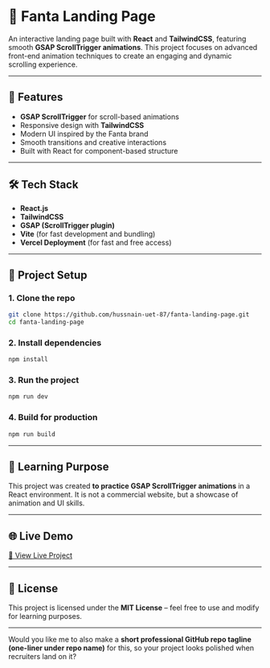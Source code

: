 
# 🍊 Fanta Landing Page

An interactive landing page built with **React** and **TailwindCSS**, featuring smooth **GSAP ScrollTrigger animations**. This project focuses on advanced front-end animation techniques to create an engaging and dynamic scrolling experience.

---

## 🚀 Features

* **GSAP ScrollTrigger** for scroll-based animations
* Responsive design with **TailwindCSS**
* Modern UI inspired by the Fanta brand
* Smooth transitions and creative interactions
* Built with React for component-based structure

---

## 🛠️ Tech Stack

* **React.js**
* **TailwindCSS**
* **GSAP (ScrollTrigger plugin)**
* **Vite** (for fast development and bundling)
* **Vercel Deployment** (for fast and free access)

---

## 📂 Project Setup

### 1. Clone the repo

```bash
git clone https://github.com/hussnain-uet-87/fanta-landing-page.git
cd fanta-landing-page
```

### 2. Install dependencies

```bash
npm install
```

### 3. Run the project

```bash
npm run dev
```

### 4. Build for production

```bash
npm run build
```

---

## 📖 Learning Purpose

This project was created **to practice GSAP ScrollTrigger animations** in a React environment. It is not a commercial website, but a showcase of animation and UI skills.

---

## 🌐 Live Demo

[🔗 View Live Project](https://fanta-gsap-gold.vercel.app/)

---

## 📜 License

This project is licensed under the **MIT License** – feel free to use and modify for learning purposes.

---

Would you like me to also make a **short professional GitHub repo tagline (one-liner under repo name)** for this, so your project looks polished when recruiters land on it?

